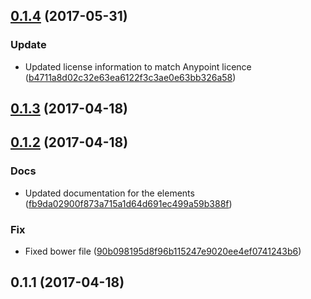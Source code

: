 <a name="0.1.4"></a>
## [0.1.4](https://github.com/advanced-rest-client/anypoint-text-field/compare/0.1.3...v0.1.4) (2017-05-31)


### Update

* Updated license information to match Anypoint licence ([b4711a8d02c32e63ea6122f3c3ae0e63bb326a58](https://github.com/advanced-rest-client/anypoint-text-field/commit/b4711a8d02c32e63ea6122f3c3ae0e63bb326a58))



<a name="0.1.3"></a>
## [0.1.3](https://github.com/advanced-rest-client/anypoint-text-field/compare/0.1.2...v0.1.3) (2017-04-18)




<a name="0.1.2"></a>
## [0.1.2](https://github.com/advanced-rest-client/anypoint-text-field/compare/0.1.1...v0.1.2) (2017-04-18)


### Docs

* Updated documentation for the elements ([fb9da02900f873a715a1d64d691ec499a59b388f](https://github.com/advanced-rest-client/anypoint-text-field/commit/fb9da02900f873a715a1d64d691ec499a59b388f))

### Fix

* Fixed bower file ([90b098195d8f96b115247e9020ee4ef0741243b6](https://github.com/advanced-rest-client/anypoint-text-field/commit/90b098195d8f96b115247e9020ee4ef0741243b6))



<a name="0.1.1"></a>
## 0.1.1 (2017-04-18)




